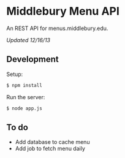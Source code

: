 # Middlebury Menu API
An REST API for menus.middlebury.edu.

_Updated 12/16/13_

## Development

Setup:
```sh
$ npm install
```

Run the server:
```sh
$ node app.js
```

## To do
* Add database to cache menu
* Add job to fetch menu daily